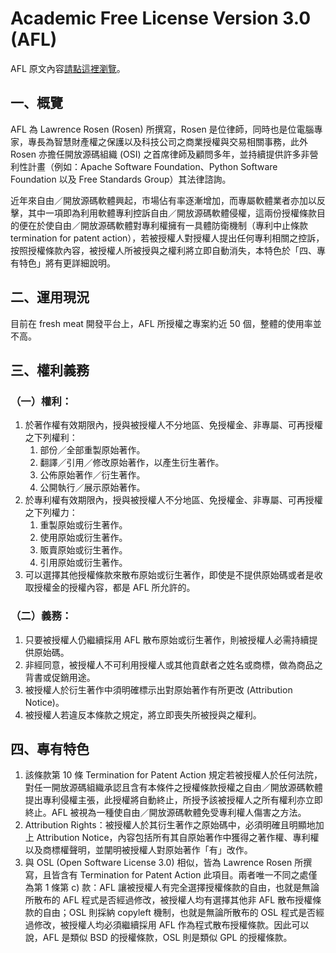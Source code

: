 # Academic Free License Version 3.0 (AFL)

AFL 原文內容[請點這裡瀏覽](https://www.opensource.org/licenses/afl-3.0.php)。

## 一、概覽

AFL 為 Lawrence Rosen (Rosen) 所撰寫，Rosen 是位律師，同時也是位電腦專家，專長為智慧財產權之保護以及科技公司之商業授權與交易相關事務，此外 Rosen 亦擔任開放源碼組織 (OSI) 之首席律師及顧問多年，並持續提供許多非營利性計畫（例如：Apache Software Foundation、Python Software Foundation 以及 Free Standards Group）其法律諮詢。

近年來自由／開放源碼軟體興起，市場佔有率逐漸增加，而專屬軟體業者亦加以反擊，其中一項即為利用軟體專利控訴自由／開放源碼軟體侵權，這兩份授權條款目的便在於使自由／開放源碼軟體對專利權擁有一具體防衛機制（專利中止條款 termination for patent action），若被授權人對授權人提出任何專利相關之控訴，按照授權條款內容，被授權人所被授與之權利將立即自動消失，本特色於「四、專有特色」將有更詳細說明。

## 二、運用現況

目前在 fresh meat 開發平台上，AFL 所授權之專案約近 50 個，整體的使用率並不高。

## 三、權利義務

### （一）權利：

1. 於著作權有效期限內，授與被授權人不分地區、免授權金、非專屬、可再授權之下列權利：
   1. 部份／全部重製原始著作。
   2. 翻譯／引用／修改原始著作，以產生衍生著作。
   3. 公佈原始著作／衍生著作。
   4. 公開執行／展示原始著作。
2. 於專利權有效期限內，授與被授權人不分地區、免授權金、非專屬、可再授權之下列權力：
   1. 重製原始或衍生著作。
   2. 使用原始或衍生著作。
   3. 販賣原始或衍生著作。
   4. 引用原始或衍生著作。
3. 可以選擇其他授權條款來散布原始或衍生著作，即使是不提供原始碼或者是收取授權金的授權內容，都是 AFL 所允許的。

### （二）義務：

1. 只要被授權人仍繼續採用 AFL 散布原始或衍生著作，則被授權人必需持續提供原始碼。
2. 非經同意，被授權人不可利用授權人或其他貢獻者之姓名或商標，做為商品之背書或促銷用途。
3. 被授權人於衍生著作中須明確標示出對原始著作有所更改 (Attribution Notice)。
4. 被授權人若違反本條款之規定，將立即喪失所被授與之權利。

## 四、專有特色

1. 該條款第 10 條 Termination for Patent Action 規定若被授權人於任何法院，對任一開放源碼組織承認且含有本條件之授權條款授權之自由／開放源碼軟體提出專利侵權主張，此授權將自動終止，所授予該被授權人之所有權利亦立即終止。AFL 被視為一種使自由／開放源碼軟體免受專利權人傷害之方法。
2. Attribution Rights：被授權人於其衍生著作之原始碼中，必須明確且明顯地加上 Attribution Notice，內容包括所有其自原始著作中獲得之著作權、專利權以及商標權聲明，並闡明被授權人對原始著作「有」改作。
3. 與 OSL (Open Software License 3.0) 相似，皆為 Lawrence Rosen 所撰寫，且皆含有 Termination for Patent Action 此項目。兩者唯一不同之處僅為第 1 條第 c) 款：AFL 讓被授權人有完全選擇授權條款的自由，也就是無論所散布的 AFL 程式是否經過修改，被授權人均有選擇其他非 AFL 散布授權條款的自由；OSL 則採納 copyleft 機制，也就是無論所散布的 OSL 程式是否經過修改，被授權人均必須繼續採用 AFL 作為程式散布授權條款。因此可以說，AFL 是類似 BSD 的授權條款，OSL 則是類似 GPL 的授權條款。
